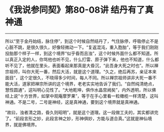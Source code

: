 # 《我说参同契》第80-08讲 结丹有了真神通

------

所以“至于金丹始结，脉住停”，到这个时候自然结丹了，气住脉停，呼吸停止不是心脏不跳，是很久很久，好像轻微动一下。“复返混沌，重入胞胎”，等于我们刚刚投胎那个样子一样，到这个境界“似乎昏而且浊”，这个时候外面什么都不知道。所以真正入定的人，你骂他也听不见，什么打雷、原子弹下来，他也不知道，什么都听不见了，他就在里头，表面看起来那真是大昏沉，“此吾身大死之时也”。所以禅宗祖师，叫你大死一番，然后大活，就是这个道理。“久之，绝后再苏，亲证本来面目”，这个定很久，不晓得多少时间，每人不同。所以禅宗祖师讲非大死一番不能大活，道家把禅宗所讲的这个境界，老老实实地告诉了我们。“自然纯清绝点，慧性圆通”，这叫明心见性了。“大地乾坤，俱作水晶宫阙矣”，内外透明，所以佛经上说“十方世界，如掌中观庵摩罗果”，等于在手心里看一粒橄榄一样清楚，这叫神通。不是二号，二号是神经，这是真神通，要到这个境界就是真神通。

“故曰，浊者清之路，昏久则昭明”，就是这个道理。这一段做工夫的，其实都讲完了。“前段言形之妙，此段言神之妙，形神俱妙，方能与道合真。”这就是神仙境界，就是佛境界。